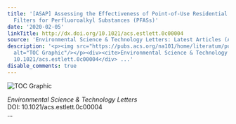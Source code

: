 ```yaml
---
title: '[ASAP] Assessing the Effectiveness of Point-of-Use Residential Drinking Water
  Filters for Perfluoroalkyl Substances (PFASs)'
date: '2020-02-05'
linkTitle: http://dx.doi.org/10.1021/acs.estlett.0c00004
source: 'Environmental Science & Technology Letters: Latest Articles (ACS Publications)'
description: '<p><img src="https://pubs.acs.org/na101/home/literatum/publisher/achs/journals/content/estlcu/0/estlcu.ahead-of-print/acs.estlett.0c00004/20200205/images/medium/ez0c00004_0003.gif"
  alt="TOC Graphic"/></p><div><cite>Environmental Science & Technology Letters</cite></div><div>DOI:
  10.1021/acs.estlett.0c00004</div> ...'
disable_comments: true
---
```

<p><img src="https://pubs.acs.org/na101/home/literatum/publisher/achs/journals/content/estlcu/0/estlcu.ahead-of-print/acs.estlett.0c00004/20200205/images/medium/ez0c00004_0003.gif" alt="TOC Graphic"/></p><div><cite>Environmental Science & Technology Letters</cite></div><div>DOI: 10.1021/acs.estlett.0c00004</div> ...